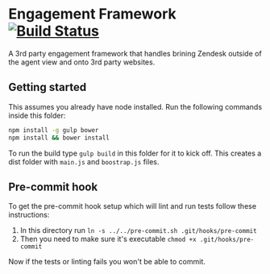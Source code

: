 # Engagement Framework [![Build Status](https://magnum.travis-ci.com/zendesk/engagement_framework.svg?token=eFe58axP7zq8qUuk6pMA&branch=master)](https://magnum.travis-ci.com/zendesk/engagement_framework)


A 3rd party engagement framework that handles brining Zendesk outside of the agent view and onto 3rd party websites.

## Getting started

This assumes you already have node installed. Run the following commands inside this folder:

```bash
npm install -g gulp bower
npm install && bower install
```

To run the build type `gulp build` in this folder for it to kick off. This creates a dist folder with `main.js` and `boostrap.js`  files.

## Pre-commit hook

To get the pre-commit hook setup which will lint and run tests follow these instructions:

1. In this directory run `ln -s ../../pre-commit.sh .git/hooks/pre-commit`
2. Then you need to make sure it's executable `chmod +x .git/hooks/pre-commit`

Now if the tests or linting fails you won't be able to commit.

